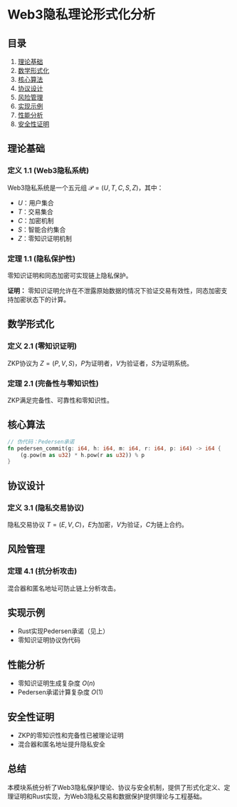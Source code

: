 # Web3隐私理论形式化分析

## 目录

1. [理论基础](#理论基础)
2. [数学形式化](#数学形式化)
3. [核心算法](#核心算法)
4. [协议设计](#协议设计)
5. [风险管理](#风险管理)
6. [实现示例](#实现示例)
7. [性能分析](#性能分析)
8. [安全性证明](#安全性证明)

## 理论基础

### 定义 1.1 (Web3隐私系统)

Web3隐私系统是一个五元组 $\mathcal{P} = (U, T, C, S, Z)$，其中：

- $U$：用户集合
- $T$：交易集合
- $C$：加密机制
- $S$：智能合约集合
- $Z$：零知识证明机制

### 定理 1.1 (隐私保护性)

零知识证明和同态加密可实现链上隐私保护。

**证明：**
零知识证明允许在不泄露原始数据的情况下验证交易有效性，同态加密支持加密状态下的计算。

## 数学形式化

### 定义 2.1 (零知识证明)

ZKP协议为 $Z = (P, V, S)$，$P$为证明者，$V$为验证者，$S$为证明系统。

### 定理 2.1 (完备性与零知识性)

ZKP满足完备性、可靠性和零知识性。

## 核心算法

```rust
// 伪代码：Pedersen承诺
fn pedersen_commit(g: i64, h: i64, m: i64, r: i64, p: i64) -> i64 {
    (g.pow(m as u32) * h.pow(r as u32)) % p
}
```

## 协议设计

### 定义 3.1 (隐私交易协议)

隐私交易协议 $T = (E, V, C)$，$E$为加密，$V$为验证，$C$为链上合约。

## 风险管理

### 定理 4.1 (抗分析攻击)

混合器和匿名地址可防止链上分析攻击。

## 实现示例

- Rust实现Pedersen承诺（见上）
- 零知识证明协议伪代码

## 性能分析

- 零知识证明生成复杂度 $O(n)$
- Pedersen承诺计算复杂度 $O(1)$

## 安全性证明

- ZKP的零知识性和完备性已被理论证明
- 混合器和匿名地址提升隐私安全

## 总结

本模块系统分析了Web3隐私保护理论、协议与安全机制，提供了形式化定义、定理证明和Rust实现，为Web3隐私交易和数据保护提供理论与工程基础。
